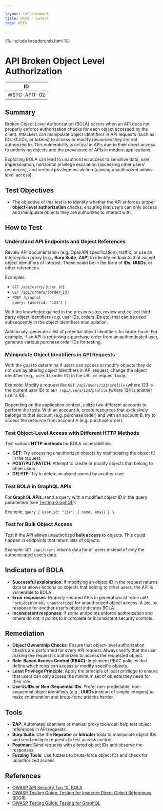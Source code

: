 ```yaml
---

layout: col-document
title: WSTG - Latest
tags: WSTG

---
```


{% include breadcrumb.html %}
# API Broken Object Level Authorization

|ID          |
|------------|
|WSTG-APIT-02|

## Summary

Broken Object Level Authorization (BOLA) occurs when an API does not properly enforce authorization checks for each object accessed by the client. Attackers can manipulate object identifiers in API requests (such as IDs, GUIDs, or tokens) to access or modify resources they are not authorized to. This vulnerability is critical in APIs due to their direct access to underlying objects and the prevalence of APIs in modern applications.

Exploiting BOLA can lead to unauthorized access to sensitive data, user impersonation, horizontal privilege escalation (accessing other users' resources), and vertical privilege escalation (gaining unauthorized admin-level access).

## Test Objectives

- The objective of this test is to identify whether the API enforces proper **object-level authorization** checks, ensuring that users can only access and manipulate objects they are authorized to interact with.

## How to Test

### Understand API Endpoints and Object References

Review API documentation (e.g. OpenAPI specification), traffic, or use an interception proxy (e.g., **Burp Suite**, **ZAP**) to identify endpoints that accept object identifiers of interest. These could be in the form of **IDs**, **UUIDs**, or other references.

Examples:

- `GET /api/users/{user_id}`
- `GET /api/orders/{order_id}`
- `POST /graphql`\
        `query: {user(id: "123") }`

With the knowledge gained in the previous step, review and collect third-party object identifiers (e.g. user IDs, orders IDs etc) that can be used subsequently in the object identifiers manipulation.

Additionaly, generate a list of potential object identifiers for brute-force. For example, if an API is retrieving a purchase order from an authenticated user, generate various purchase order IDs for testing.

### Manipulate Object Identifiers in API Requests

With the goal to determine if users can access or modify objects they do not own by altering object identifiers in API request, change the object identifier (e.g., user ID, order ID) in the URL or request body.
  
Example: Modify a request like `GET /api/users/123/profile` (where 123 is the current user ID) to `GET /api/users/124/profile` (where 124 is another user's ID).

Depending on the application context, utilize two different accounts to perform the tests. With an account A, create resources that exclusively belongs to that account (e.g. purchase order) and with an account B, try to access the resource from account A (e.g. purchase order).

### Test Object-Level Access with Different HTTP Methods

Test various **HTTP methods** for BOLA vulnerabilities:

- **GET**: Try accessing unauthorized objects by manipulating the object ID in the request.
- **POST/PUT/PATCH**: Attempt to create or modify objects that belong to other users.
- **DELETE**: Try to delete an object owned by another user.

### Test BOLA in GraphQL APIs

For **GraphQL APIs**, send a query with a modified object ID in the query parameters (see [Testing GraphQL](https://owasp.org/www-project-web-security-testing-guide/stable/4-Web_Application_Security_Testing/12-API_Testing/01-Testing_GraphQL)):

Example: `query { user(id: "124") { name, email } }`.

### Test for Bulk Object Access

Test if the API allows unauthorized **bulk access** to objects. This could happen in endpoints that return lists of objects.

Example: `GET /api/users` returns data for all users instead of only the authenticated user’s data.

## Indicators of BOLA

- **Successful exploitation**: If modifying an object ID in the request returns data or allows actions on objects that belong to other users, the API is vulnerable to BOLA.
- **Error responses**: Properly secured APIs in general would return `403 Forbidden` or `401 Unauthorized` for unauthorized object access. A `200 OK` response for another user's object indicates BOLA.
- **Inconsistent responses**: If some endpoints enforce authorization and others do not, it points to incomplete or inconsistent security controls.

## Remediation

- **Object Ownership Checks**: Ensure that object-level authorization checks are performed for every API request. Always verify that the user making the request is authorized to access the requested object.
- **Role-Based Access Control (RBAC)**: Implement RBAC policies that define which roles can access or modify specific objects.
- **Least Privilege Principle**: Apply the principle of least privilege to ensure that users can only access the minimum set of objects they need for their role.
- **Use UUIDs or Non-Sequential IDs**: Prefer non-predictable, non-sequential object identifiers (e.g., **UUIDs** instead of simple integers) to make enumeration and brute-force attacks harder.

## Tools

- **ZAP**: Automated scanners or manual proxy tools can help test object references in API requests.
- **Burp Suite**: Use the **Repeater** or **Intruder** tools to manipulate object IDs and send multiple requests to test access control.
- **Postman**: Send requests with altered object IDs and observe the responses.
- **Fuzzing Tools**: Use fuzzers to brute-force object IDs and check for unauthorized access.

## References

- [OWASP API Security Top 10: BOLA](https://owasp.org/API-Security/editions/2023/en/0xa1-broken-object-level-authorization/)
- [OWASP Testing Guide: Testing for Insecure Direct Object References (IDOR)](https://owasp.org/www-project-web-security-testing-guide/stable/4-Web_Application_Security_Testing/05-Authorization_Testing/04-Testing_for_Insecure_Direct_Object_References)
- [OWASP Testing Guide: Testing for GraphQL](https://owasp.org/www-project-web-security-testing-guide/stable/4-Web_Application_Security_Testing/12-API_Testing/01-Testing_GraphQL)  
